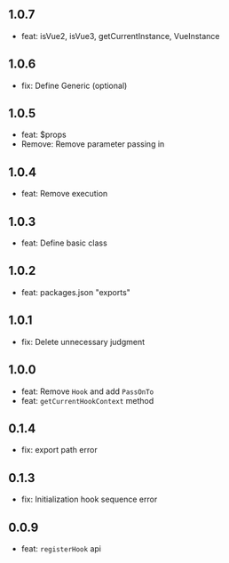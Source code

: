 ## 1.0.7
- feat: isVue2, isVue3, getCurrentInstance, VueInstance
## 1.0.6
- fix: Define Generic (optional)
## 1.0.5
- feat: $props
- Remove: Remove parameter passing in
## 1.0.4
- feat: Remove execution
## 1.0.3
- feat: Define basic class
## 1.0.2
- feat: packages.json "exports"
## 1.0.1
- fix: Delete unnecessary judgment
## 1.0.0
- feat: Remove `Hook` and add `PassOnTo`
- feat: `getCurrentHookContext` method
## 0.1.4
- fix: export path error
## 0.1.3
- fix: Initialization hook sequence error
## 0.0.9
- feat: `registerHook` api
